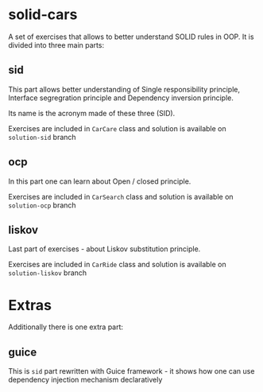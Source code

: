 # solid-cars

A set of exercises that allows to better understand SOLID rules in OOP. It is divided into three main parts:

## sid

This part allows better understanding of Single responsibility principle, Interface segregration principle and Dependency inversion principle.

Its name is the acronym made of these three (SID).

Exercises are included in `CarCare` class and solution is available on `solution-sid` branch

## ocp

In this part one can learn about Open / closed principle.

Exercises are included in `CarSearch` class and solution is available on `solution-ocp` branch

## liskov

Last part of exercises - about Liskov substitution principle.

Exercises are included in `CarRide` class and solution is available on `solution-liskov` branch

# Extras

Additionally there is one extra part:

## guice

This is `sid` part rewritten with Guice framework - it shows how one can use dependency injection mechanism declaratively

